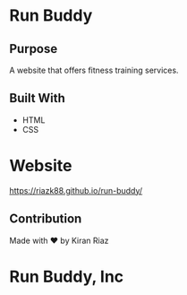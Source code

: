 # Run Buddy

## Purpose
A website that offers fitness training services.

## Built With
* HTML
* CSS

# Website
https://riazk88.github.io/run-buddy/

## Contribution
Made with :heart: by Kiran Riaz

# Run Buddy, Inc
